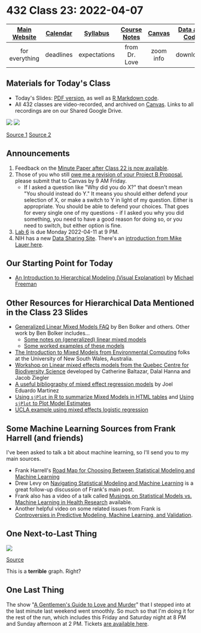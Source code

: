 # 432 Class 23: 2022-04-07

[Main Website](https://thomaselove.github.io/432/) | [Calendar](https://thomaselove.github.io/432/calendar.html) | [Syllabus](https://thomaselove.github.io/432-2022-syllabus/) | [Course Notes](https://thomaselove.github.io/432-notes/) | [Canvas](https://canvas.case.edu) | [Data and Code](https://github.com/THOMASELOVE/432-data) | [Sources](https://github.com/THOMASELOVE/432-2022/tree/main/references) | [Contact Us](https://thomaselove.github.io/432/contact.html)
:-----------: | :--------------: | :----------: | :---------: | :-------------: | :-----------: | :------------: | :-------------:
for everything | deadlines | expectations | from Dr. Love | zoom info | downloads | read/watch | need help?

## Materials for Today's Class

- Today's Slides: [PDF version](https://github.com/THOMASELOVE/432-2022/blob/main/classes/class23/432_2022_slides23.pdf), as well as [R Markdown code](https://github.com/THOMASELOVE/432-2022/blob/main/classes/class23/432_2022_slides23.Rmd). 
- All 432 classes are video-recorded, and archived on [Canvas](https://canvas.case.edu). Links to all recordings are on our Shared Google Drive.

![](https://github.com/THOMASELOVE/432-2022/blob/main/classes/class23/figures/silver_2022-03-31.png)
![](https://github.com/THOMASELOVE/432-2022/blob/main/classes/class23/figures/silver_2022-03-31_2.png)

[Source 1](https://twitter.com/natesilver538/status/1509547201290244098) [Source 2](https://twitter.com/davesruns/status/1509578299839856644)

## Announcements

1. Feedback on the [Minute Paper after Class 22 is now available](https://bit.ly/432-2022-min-22-feedback).
2. Those of you who still [owe me a revision of your Project B Proposal](https://github.com/THOMASELOVE/432-2022/blob/main/projectB/proposal_plans.md#projects-where-dr-love-needs-you-to-submit-a-revision), please submit that to Canvas by 9 AM Friday.
    - If I asked a question like "Why did you do X?" that doesn't mean "You should instead do Y." It means you should either defend your selection of X, or make a switch to Y in light of my question. Either is appropriate. You should be able to defend your choices. That goes for every single one of my questions - if I asked you why you did something, you need to have a good reason for doing so, or you need to switch, but either option is fine.
3. [Lab 6](https://github.com/THOMASELOVE/432-2022/tree/main/labs/lab06) is due Monday 2022-04-11 at 9 PM.
4. NIH has a new [Data Sharing Site](https://sharing.nih.gov/). There's an [introduction from Mike Lauer here](https://nexus.od.nih.gov/all/2022/04/05/introducing-nihs-new-scientific-data-sharing-website/).

## Our Starting Point for Today

- [An Introduction to Hierarchical Modeling (Visual Explanation)](http://mfviz.com/hierarchical-models/) by [Michael Freeman](http://mfviz.com/)

## Other Resources for Hierarchical Data Mentioned in the Class 23 Slides

- [Generalized Linear Mixed Models FAQ](https://bbolker.github.io/mixedmodels-misc/glmmFAQ.html) by Ben Bolker and others. Other work by Ben Bolker includes...
    - [Some notes on (generalized) linear mixed models](https://bbolker.github.io/morelia_2018/notes/glmm.html)
    - [Some worked examples of these models](https://bbolker.github.io/mixedmodels-misc/ecostats_chap.html)
- [The Introduction to Mixed Models from Environmental Computing](http://environmentalcomputing.net/mixed-models/) folks at the University of New South Wales, Australia.
- [Workshop on Linear mixed effects models from the Quebec Centre for Biodiversity Science](https://wiki.qcbs.ca/r_workshop6) developed by Catherine Baltazar, Dalal Hanna and Jacob Ziegler
- [A useful bibliography of mixed effect regression models](https://joelemartinez.com/2015/07/14/mixed-effect-models/) by Joel Eduardo Martinez
- [Using `sjPlot` in R to summarize Mixed Models in HTML tables](https://strengejacke.github.io/sjPlot/articles/tab_mixed.html) and [Using `sjPlot` to Plot Model Estimates](https://strengejacke.github.io/sjPlot/articles/plot_model_estimates.html)
- [UCLA example using mixed effects logistic regression](https://stats.idre.ucla.edu/r/dae/mixed-effects-logistic-regression/)

## Some Machine Learning Sources from Frank Harrell (and friends)

I've been asked to talk a bit about machine learning, so I'll send you to my main sources.

- Frank Harrell's [Road Map for Choosing Between Statistical Modeling and Machine Learning](https://www.fharrell.com/post/stat-ml/)
- Drew Levy on [Navigating Statistical Modeling and Machine Learning](https://www.fharrell.com/post/stat-ml2/) is a great follow-up discussion of Frank's main post.
- Frank also has a video of a talk called [Musings on Statistical Models vs. Machine Learning in Health Research](https://www.fharrell.com/talk/mlhealth/) available.
- Another helpful video on some related issues from Frank is [Controversies in Predictive Modeling, Machine Learning, and Validation](https://www.fharrell.com/talk/stratos19/).

## One Next-to-Last Thing

![](https://github.com/THOMASELOVE/432-2022/blob/main/classes/class23/figures/harris_2022-04-02.png)

[Source](https://twitter.com/KamalaHarris/status/1510408494628941825)

This is a **terrible** graph. Right?

## One Last Thing

The show "[A Gentlemen's Guide to Love and Murder](https://cvlt.org/events/gentlemans-guide/)" that I stepped into at the last minute last weekend went smoothly. So much so that I'm doing it for the rest of the run, which includes this Friday and Saturday night at 8 PM and Sunday afternoon at 2 PM. Tickets [are available here](https://cvlt.org/events/gentlemans-guide/).
